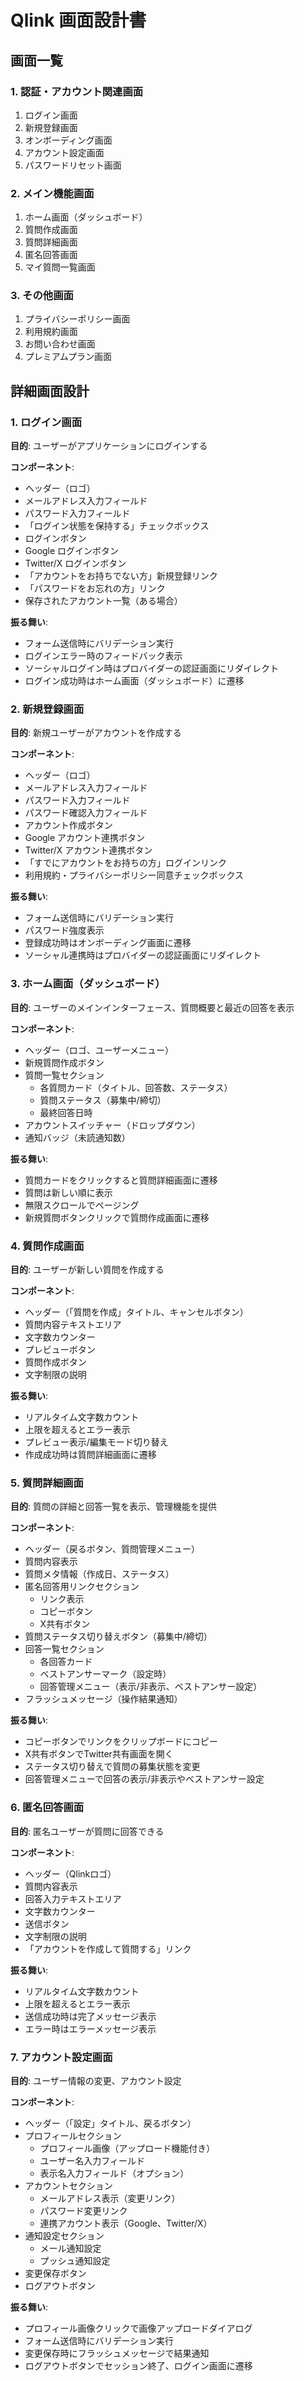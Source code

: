# Qlink 画面設計書

## 画面一覧

### 1. 認証・アカウント関連画面
1. ログイン画面
2. 新規登録画面
3. オンボーディング画面
4. アカウント設定画面
5. パスワードリセット画面

### 2. メイン機能画面
1. ホーム画面（ダッシュボード）
2. 質問作成画面
3. 質問詳細画面
4. 匿名回答画面
5. マイ質問一覧画面

### 3. その他画面
1. プライバシーポリシー画面
2. 利用規約画面
3. お問い合わせ画面
4. プレミアムプラン画面

## 詳細画面設計

### 1. ログイン画面

**目的**: ユーザーがアプリケーションにログインする

**コンポーネント**:
- ヘッダー（ロゴ）
- メールアドレス入力フィールド
- パスワード入力フィールド
- 「ログイン状態を保持する」チェックボックス
- ログインボタン
- Google ログインボタン
- Twitter/X ログインボタン
- 「アカウントをお持ちでない方」新規登録リンク
- 「パスワードをお忘れの方」リンク
- 保存されたアカウント一覧（ある場合）

**振る舞い**:
- フォーム送信時にバリデーション実行
- ログインエラー時のフィードバック表示
- ソーシャルログイン時はプロバイダーの認証画面にリダイレクト
- ログイン成功時はホーム画面（ダッシュボード）に遷移

### 2. 新規登録画面

**目的**: 新規ユーザーがアカウントを作成する

**コンポーネント**:
- ヘッダー（ロゴ）
- メールアドレス入力フィールド
- パスワード入力フィールド
- パスワード確認入力フィールド
- アカウント作成ボタン
- Google アカウント連携ボタン
- Twitter/X アカウント連携ボタン
- 「すでにアカウントをお持ちの方」ログインリンク
- 利用規約・プライバシーポリシー同意チェックボックス

**振る舞い**:
- フォーム送信時にバリデーション実行
- パスワード強度表示
- 登録成功時はオンボーディング画面に遷移
- ソーシャル連携時はプロバイダーの認証画面にリダイレクト

### 3. ホーム画面（ダッシュボード）

**目的**: ユーザーのメインインターフェース、質問概要と最近の回答を表示

**コンポーネント**:
- ヘッダー（ロゴ、ユーザーメニュー）
- 新規質問作成ボタン
- 質問一覧セクション
  - 各質問カード（タイトル、回答数、ステータス）
  - 質問ステータス（募集中/締切）
  - 最終回答日時
- アカウントスイッチャー（ドロップダウン）
- 通知バッジ（未読通知数）

**振る舞い**:
- 質問カードをクリックすると質問詳細画面に遷移
- 質問は新しい順に表示
- 無限スクロールでページング
- 新規質問ボタンクリックで質問作成画面に遷移

### 4. 質問作成画面

**目的**: ユーザーが新しい質問を作成する

**コンポーネント**:
- ヘッダー（「質問を作成」タイトル、キャンセルボタン）
- 質問内容テキストエリア
- 文字数カウンター
- プレビューボタン
- 質問作成ボタン
- 文字制限の説明

**振る舞い**:
- リアルタイム文字数カウント
- 上限を超えるとエラー表示
- プレビュー表示/編集モード切り替え
- 作成成功時は質問詳細画面に遷移

### 5. 質問詳細画面

**目的**: 質問の詳細と回答一覧を表示、管理機能を提供

**コンポーネント**:
- ヘッダー（戻るボタン、質問管理メニュー）
- 質問内容表示
- 質問メタ情報（作成日、ステータス）
- 匿名回答用リンクセクション
  - リンク表示
  - コピーボタン
  - X共有ボタン
- 質問ステータス切り替えボタン（募集中/締切）
- 回答一覧セクション
  - 各回答カード
  - ベストアンサーマーク（設定時）
  - 回答管理メニュー（表示/非表示、ベストアンサー設定）
- フラッシュメッセージ（操作結果通知）

**振る舞い**:
- コピーボタンでリンクをクリップボードにコピー
- X共有ボタンでTwitter共有画面を開く
- ステータス切り替えで質問の募集状態を変更
- 回答管理メニューで回答の表示/非表示やベストアンサー設定

### 6. 匿名回答画面

**目的**: 匿名ユーザーが質問に回答できる

**コンポーネント**:
- ヘッダー（Qlinkロゴ）
- 質問内容表示
- 回答入力テキストエリア
- 文字数カウンター
- 送信ボタン
- 文字制限の説明
- 「アカウントを作成して質問する」リンク

**振る舞い**:
- リアルタイム文字数カウント
- 上限を超えるとエラー表示
- 送信成功時は完了メッセージ表示
- エラー時はエラーメッセージ表示

### 7. アカウント設定画面

**目的**: ユーザー情報の変更、アカウント設定

**コンポーネント**:
- ヘッダー（「設定」タイトル、戻るボタン）
- プロフィールセクション
  - プロフィール画像（アップロード機能付き）
  - ユーザー名入力フィールド
  - 表示名入力フィールド（オプション）
- アカウントセクション
  - メールアドレス表示（変更リンク）
  - パスワード変更リンク
  - 連携アカウント表示（Google、Twitter/X）
- 通知設定セクション
  - メール通知設定
  - プッシュ通知設定
- 変更保存ボタン
- ログアウトボタン

**振る舞い**:
- プロフィール画像クリックで画像アップロードダイアログ
- フォーム送信時にバリデーション実行
- 変更保存時にフラッシュメッセージで結果通知
- ログアウトボタンでセッション終了、ログイン画面に遷移